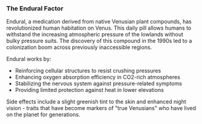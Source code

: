 ### The Endural Factor

Endural, a medication derived from native Venusian plant compounds, has revolutionized human habitation on Venus. This daily pill allows humans to withstand the increasing atmospheric pressure of the lowlands without bulky pressure suits. The discovery of this compound in the 1990s led to a colonization boom across previously inaccessible regions.

Endural works by:

* Reinforcing cellular structures to resist crushing pressures
* Enhancing oxygen absorption efficiency in CO2-rich atmospheres
* Stabilizing the nervous system against pressure-related symptoms
* Providing limited protection against heat in lower elevations

Side effects include a slight greenish tint to the skin and enhanced night vision - traits that have become markers of "true Venusians" who have lived on the planet for generations.
